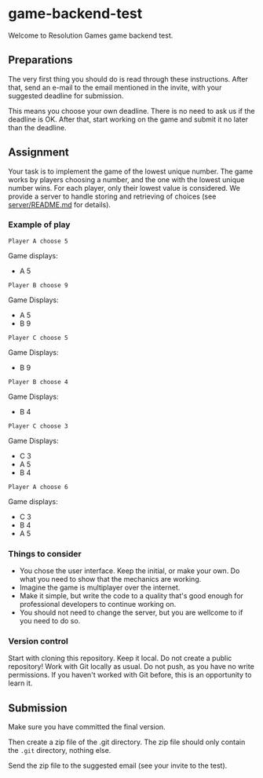 # game-backend-test

Welcome to Resolution Games game backend test.

## Preparations

The very first thing you should do is read through these instructions.
After that, send an e-mail to the email mentioned in the invite, with your suggested deadline for submission.

This means you choose your own deadline. There is no need to ask us if the deadline is OK.
After that, start working on the game and submit it no later than the deadline.

## Assignment
Your task is to implement the game of the lowest unique number. The game works by players choosing a number, and the one with the lowest unique number wins.
For each player, only their lowest value is considered. 
We provide a server to handle storing and retrieving of choices (see [server/README.md](server/README.md) for details).

### Example of play
`Player A choose 5`

Game displays:
- A 5

`Player B choose 9`

Game Displays:
- A 5
- B 9

`Player C choose 5`

Game Displays:
- B 9

`Player B choose 4`

Game Displays:
- B 4

`Player C choose 3`

Game Displays:
- C 3
- A 5
- B 4

`Player A choose 6`

Game displays:
- C 3
- B 4
- A 5

### Things to consider
- You chose the user interface. Keep the initial, or make your own. Do what you need to show that the mechanics are working.
- Imagine the game is multiplayer over the internet.
- Make it simple, but write the code to a quality that's good enough for professional developers to continue working on.
- You should not need to change the server, but you are wellcome to if you need to do so.

### Version control

Start with cloning this repository. Keep it local. Do not create a public repository!
Work with Git locally as usual. Do not push, as you have no write permissions.
If you haven't worked with Git before, this is an opportunity to learn it.

## Submission

Make sure you have committed the final version.

Then create a zip file of the .git directory.
The zip file should only contain the `.git` directory, nothing else.

Send the zip file to the suggested email (see your invite to the test).
